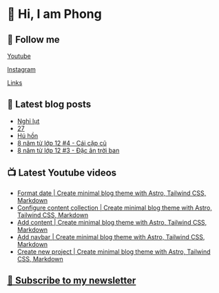 # 👋 Hi, I am Phong

## 🔗 Follow me

[Youtube](https://www.youtube.com/@phongever "Youtube")

[Instagram](https://www.instagram.com/phongever "Instagram")

[Links](https://beacons.ai/phongever "Link")

## 📝 Latest blog posts

<!-- BLOG-POST-LIST:START -->
- [Nghỉ lụt](https://phongever.netlify.app/blog/ngh%E1%BB%89-l%E1%BB%A5t/)
- [27](https://phongever.netlify.app/blog/27/)
- [Hú hồn](https://phongever.netlify.app/blog/h%C3%BA-h%E1%BB%93n/)
- [8 năm từ lớp 12 #4 - Cái cặp cũ](https://phongever.netlify.app/blog/8-n%C4%83m-t%E1%BB%AB-l%E1%BB%9Bp-12-4-c%C3%A1i-c%E1%BA%B7p-c%C5%A9/)
- [8 năm từ lớp 12 #3 - Đặc ân trời ban](https://phongever.netlify.app/blog/8-n%C4%83m-t%E1%BB%AB-l%E1%BB%9Bp-12-3-%C4%91%E1%BA%B7c-%C3%A2n-tr%E1%BB%9Di-ban/)
<!-- BLOG-POST-LIST:END -->

## 📺 Latest Youtube videos

<!-- YOUTUBE-VIDEO-LIST:START -->
- [Format date | Create minimal blog theme with Astro, Tailwind CSS, Markdown](https://www.youtube.com/watch?v=C65lEhdxKME)
- [Configure content collection | Create minimal blog theme with Astro, Tailwind CSS, Markdown](https://www.youtube.com/watch?v=OyGAxeDfNyY)
- [Add content | Create minimal blog theme with Astro, Tailwind CSS, Markdown](https://www.youtube.com/watch?v=kd2RG-hbGWg)
- [Add navbar | Create minimal blog theme with Astro, Tailwind CSS, Markdown](https://www.youtube.com/watch?v=XK07gGkRnyU)
- [Create new project | Create minimal blog theme with Astro, Tailwind CSS, Markdown](https://www.youtube.com/watch?v=HIA3Qo41XJ4)
<!-- YOUTUBE-VIDEO-LIST:END -->

## [💌 Subscribe to my newsletter](https://phongever.substack.com/)
